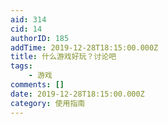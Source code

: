 ```yaml
---
aid: 314
cid: 14
authorID: 185
addTime: 2019-12-28T18:15:00.000Z
title: 什么游戏好玩？讨论吧
tags:
    - 游戏
comments: []
date: 2019-12-28T18:15:00.000Z
category: 使用指南
---
```



